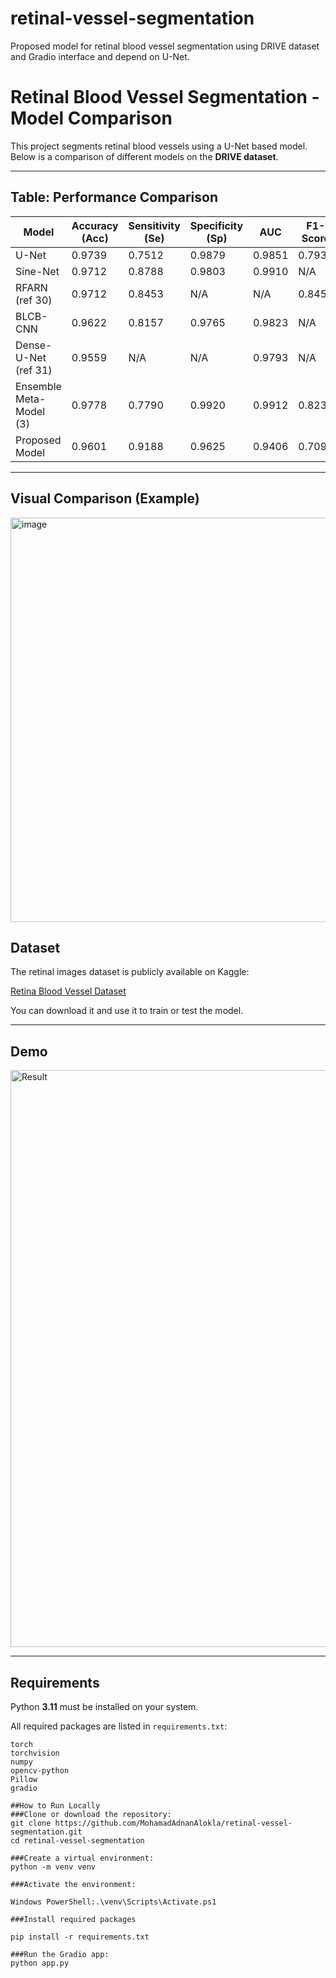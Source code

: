 # retinal-vessel-segmentation
Proposed model for retinal blood vessel segmentation using DRIVE dataset and Gradio interface and depend on U-Net.
# Retinal Blood Vessel Segmentation - Model Comparison

This project segments retinal blood vessels using a U-Net based model. Below is a comparison of different models on the **DRIVE dataset**.

---

## Table: Performance Comparison

| Model                   | Accuracy (Acc) | Sensitivity (Se) | Specificity (Sp) | AUC    | F1-Score |
|-------------------------|----------------|-----------------|-----------------|--------|----------|
| U-Net                   | 0.9739         | 0.7512          | 0.9879          | 0.9851 | 0.7933   |
| Sine-Net                | 0.9712         | 0.8788          | 0.9803          | 0.9910 | N/A      |
| RFARN (ref 30)          | 0.9712         | 0.8453          | N/A             | N/A    | 0.8453   |
| BLCB-CNN                | 0.9622         | 0.8157          | 0.9765          | 0.9823 | N/A      |
| Dense-U-Net (ref 31)    | 0.9559         | N/A             | N/A             | 0.9793 | N/A      |
| Ensemble Meta-Model (3) | 0.9778         | 0.7790          | 0.9920          | 0.9912 | 0.8231   |
| Proposed Model          | 0.9601         | 0.9188          | 0.9625          | 0.9406 | 0.7097   |

---

## Visual Comparison (Example)
<img width="1058" height="647" alt="image" src="https://github.com/user-attachments/assets/fb3fae85-2222-4254-b622-5a1a4f4b4cfb" />

## Dataset

The retinal images dataset is publicly available on Kaggle:

[Retina Blood Vessel Dataset](https://www.kaggle.com/datasets/abdallahwagih/retina-blood-vessel)  

You can download it and use it to train or test the model.

---

## Demo

<img width="1918" height="923" alt="Result" src="https://github.com/user-attachments/assets/a17feee4-1c84-406d-9574-1dc0e412d35c" />


---

## Requirements

Python **3.11** must be installed on your system.

All required packages are listed in `requirements.txt`:

```text
torch
torchvision
numpy
opencv-python
Pillow
gradio

##How to Run Locally
###Clone or download the repository:
git clone https://github.com/MohamadAdnanAlokla/retinal-vessel-segmentation.git
cd retinal-vessel-segmentation

###Create a virtual environment:
python -m venv venv

###Activate the environment:

Windows PowerShell:.\venv\Scripts\Activate.ps1

###Install required packages

pip install -r requirements.txt

###Run the Gradio app:
python app.py

